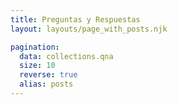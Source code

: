 ```yaml
---
title: Preguntas y Respuestas
layout: layouts/page_with_posts.njk

pagination:
  data: collections.qna
  size: 10
  reverse: true
  alias: posts
---
```

